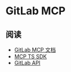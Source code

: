 # GitLab MCP

## 阅读

- [GitLab MCP 文档](https://github.com/zereight/gitlab-mcp)
- [MCP TS SDK](https://github.com/modelcontextprotocol/typescript-sdk)
- [GitLab API](https://github.com/jdalrymple/gitbeaker#readme)
